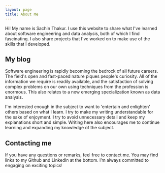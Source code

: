 ```yaml
---
layout: page
title: About Me
---
```


Hi! My name is Sachin Thakur. I use this website to share what I've learned about software engineering and data analysis, both of which I find fascinating. I also share projects that I've worked on to make use of the skills that I developed.

## My blog

Software engineering is rapidly becoming the bedrock of all future careers. The field's open and fast-paced nature piques people's curiosity. All of the information we require is readily available, and the satisfaction of solving complex problems on our own using techniques from the profession is enormous. This also relates to a new emerging specialization known as data analysis.

I'm interested enough in the subject to want to 'entertain and enlighten' others based on what I learn. I try to make my writing understandable for the sake of enjoyment. I try to avoid unnecessary detail and keep my explanations short and simple. Writing here also encourages me to continue learning and expanding my knowledge of the subject.

## Contacting me

If you have any questions or remarks, feel free to contact me. You may find links to my Github and LinkedIn at the bottom. I’m always committed to engaging on exciting topics!
